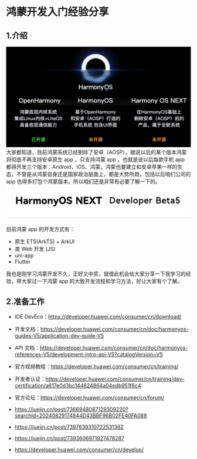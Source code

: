 # 鸿蒙开发入门经验分享

## 1.介绍
![](img/1.png)
大家都知道，目前鸿蒙系统已经剔除了安卓（AOSP），据说以后的某个版本鸿蒙将彻底不再支持安卓原生 app ，只支持鸿蒙 app 。也就是说以后每款手机 app 都得开发三个版本：Android、iOS、鸿蒙。鸿蒙也要建立和安卓苹果一样的生态，不管是从鸿蒙自身还是国家政治层面上，都是大势所趋，包括以后咱们公司的 app 也得多打包个鸿蒙版本。所以咱们还是非常有必要了解一下的。
![](img/2.png)

目前鸿蒙 app 的开发方式有：
- 原生 ETS(ArkTS) + ArkUI
- 类 Web 开发 (JS)
- uni-app
- Flutter

我也是刚学习鸿蒙开发不久，正好又中奖，就借此机会给大家分享一下我学习的经验，带大家过一下鸿蒙 app 的大致开发流程和学习方法，好让大家有个了解。

## 2.准备工作
- IDE DevEco：https://developer.huawei.com/consumer/cn/download/
- 开发文档：https://developer.huawei.com/consumer/cn/doc/harmonyos-guides-V5/application-dev-guide-V5
- API 文档：https://developer.huawei.com/consumer/cn/doc/harmonyos-references-V5/development-intro-api-V5?catalogVersion=V5
- 官方视频教程：https://developer.huawei.com/consumer/cn/training/
- 开发者认证：https://developer.huawei.com/consumer/cn/training/dev-certification/a617e0d3bc144624864a04edb951f6c4
- 官方论坛：https://developer.huawei.com/consumer/cn/forum/


- https://juejin.cn/post/7366948087129309220?searchId=20240829174844D43BBF96B02FE40FA088
- https://juejin.cn/post/7397639310722531362
- https://juejin.cn/post/7393606971927478287
- https://developer.huawei.com/consumer/cn/develop/